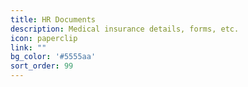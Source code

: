 ```yaml
---
title: HR Documents
description: Medical insurance details, forms, etc.
icon: paperclip
link: ""
bg_color: '#5555aa'
sort_order: 99
---
```

